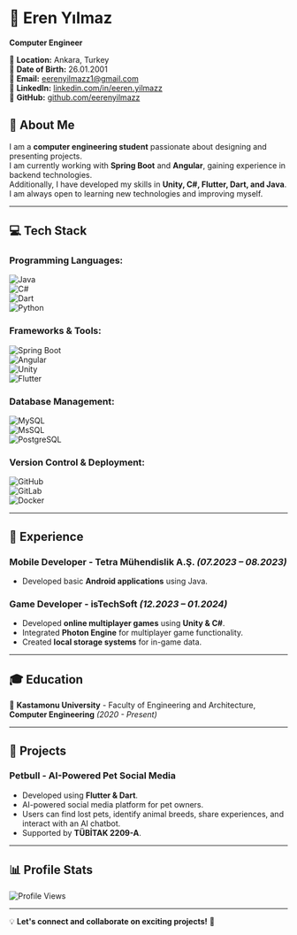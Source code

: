 # 💼 Eren Yılmaz  
**Computer Engineer**  

📍 **Location:** Ankara, Turkey  
📅 **Date of Birth:** 26.01.2001  
📧 **Email:** [eerenyilmazz1@gmail.com](mailto:eerenyilmazz1@gmail.com)  
🔗 **LinkedIn:** [linkedin.com/in/eeren.yilmazz](https://linkedin.com/in/eeren.yilmazz)  
🔗 **GitHub:** [github.com/eerenyilmazz](https://github.com/eerenyilmazz)  

## 🚀 About Me  
I am a **computer engineering student** passionate about designing and presenting projects.  
I am currently working with **Spring Boot** and **Angular**, gaining experience in backend technologies.  
Additionally, I have developed my skills in **Unity, C#, Flutter, Dart, and Java**.  
I am always open to learning new technologies and improving myself.  

---

## 💻 Tech Stack  
### **Programming Languages:**  
![Java](https://img.shields.io/badge/Java-%23ED8B00.svg?style=for-the-badge&logo=java&logoColor=white)  
![C#](https://img.shields.io/badge/C%23-%23239120.svg?style=for-the-badge&logo=csharp&logoColor=white)  
![Dart](https://img.shields.io/badge/Dart-%230175C2.svg?style=for-the-badge&logo=dart&logoColor=white)  
![Python](https://img.shields.io/badge/Python-%233776AB.svg?style=for-the-badge&logo=python&logoColor=white)  

### **Frameworks & Tools:**  
![Spring Boot](https://img.shields.io/badge/Spring%20Boot-%236DB33F.svg?style=for-the-badge&logo=springboot&logoColor=white)  
![Angular](https://img.shields.io/badge/Angular-%23DD0031.svg?style=for-the-badge&logo=angular&logoColor=white)  
![Unity](https://img.shields.io/badge/Unity-%23000000.svg?style=for-the-badge&logo=unity&logoColor=white)  
![Flutter](https://img.shields.io/badge/Flutter-%2302569B.svg?style=for-the-badge&logo=flutter&logoColor=white)  

### **Database Management:**  
![MySQL](https://img.shields.io/badge/MySQL-%234479A1.svg?style=for-the-badge&logo=mysql&logoColor=white)  
![MsSQL](https://img.shields.io/badge/Microsoft%20SQL%20Server-%23CC2927.svg?style=for-the-badge&logo=microsoft%20sql%20server&logoColor=white)  
![PostgreSQL](https://img.shields.io/badge/PostgreSQL-%23336791.svg?style=for-the-badge&logo=postgresql&logoColor=white)  

### **Version Control & Deployment:**  
![GitHub](https://img.shields.io/badge/GitHub-%23181717.svg?style=for-the-badge&logo=github&logoColor=white)  
![GitLab](https://img.shields.io/badge/GitLab-%23FC6D26.svg?style=for-the-badge&logo=gitlab&logoColor=white)  
![Docker](https://img.shields.io/badge/Docker-%230db7ed.svg?style=for-the-badge&logo=docker&logoColor=white)  

---

## 💼 Experience  
### **Mobile Developer - Tetra Mühendislik A.Ş.** *(07.2023 – 08.2023)*  
- Developed basic **Android applications** using Java.  

### **Game Developer - isTechSoft** *(12.2023 – 01.2024)*  
- Developed **online multiplayer games** using **Unity & C#**.  
- Integrated **Photon Engine** for multiplayer game functionality.  
- Created **local storage systems** for in-game data.  

---

## 🎓 Education  
📌 **Kastamonu University** - Faculty of Engineering and Architecture, **Computer Engineering** *(2020 - Present)*  

---

## 🚀 Projects  
### **Petbull - AI-Powered Pet Social Media**  
- Developed using **Flutter & Dart**.  
- AI-powered social media platform for pet owners.  
- Users can find lost pets, identify animal breeds, share experiences, and interact with an AI chatbot.  
- Supported by **TÜBİTAK 2209-A**.  

---

## 📊 Profile Stats  
![Profile Views](https://visitcount.itsvg.in/api?id=eerenyilmazz&label=Profile%20Views&color=12&icon=2&pretty=false)  

---

💡 **Let's connect and collaborate on exciting projects!** 🚀  
